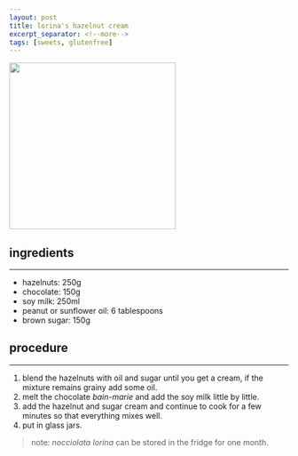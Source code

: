 ```yaml
---
layout: post
title: lorina's hazelnut cream
excerpt_separator: <!--more-->
tags: [sweets, glutenfree]
---
```


 <img src="../../../images/nocciolata-lorina.jpg" width="300">

<!--more-->

## ingredients
---

- hazelnuts: 250g
- chocolate: 150g 
- soy milk: 250ml
- peanut or sunflower oil: 6 tablespoons
- brown sugar: 150g

## procedure
---

1. blend the hazelnuts with oil and sugar until you get a cream, if the mixture remains grainy add some oil. 
2. melt the chocolate *bain-marie* and add the soy milk little by little. 
3. add the hazelnut and sugar cream and continue to cook for a few minutes so that everything mixes well. 
4. put in glass jars. 

> note: *nocciolata lorina* can be stored in the fridge for one month.

